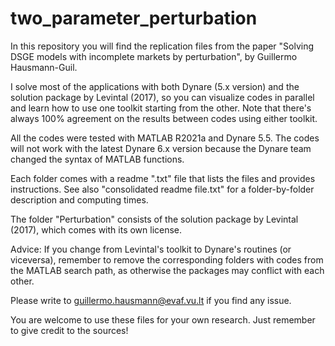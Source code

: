 # two_parameter_perturbation
In this repository you will find the replication files from the paper "Solving DSGE models with incomplete markets by perturbation", by Guillermo Hausmann-Guil.

I solve most of the applications with both Dynare (5.x version) and the solution package by Levintal (2017), so you can visualize codes in parallel and learn how to use one toolkit starting from the other. Note that there's always 100% agreement on the results between codes using either toolkit. 

All the codes were tested with MATLAB R2021a and Dynare 5.5. The codes will not work with the latest Dynare 6.x version because the Dynare team changed the syntax of MATLAB functions.
 
Each folder comes with a readme ".txt" file that lists the files and provides instructions. See also "consolidated readme file.txt" for a folder-by-folder description and computing times.  
 
The folder "Perturbation" consists of the solution package by Levintal (2017), which comes with its own license.
 

Advice: If you change from Levintal's toolkit to Dynare's routines (or viceversa), remember to remove the corresponding folders with codes from the MATLAB search path, as otherwise the packages may conflict with each other.  
 
Please write to guillermo.hausmann@evaf.vu.lt if you find any issue.  

You are welcome to use these files for your own research. Just remember to give credit to the sources!  



